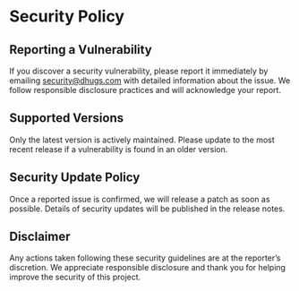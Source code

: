# Security Policy

## Reporting a Vulnerability

If you discover a security vulnerability, please report it immediately by emailing [security@dhugs.com](mailto:security@dhugs.com) with detailed information about the issue. We follow responsible disclosure practices and will acknowledge your report.

## Supported Versions

Only the latest version is actively maintained. Please update to the most recent release if a vulnerability is found in an older version.

## Security Update Policy

Once a reported issue is confirmed, we will release a patch as soon as possible. Details of security updates will be published in the release notes.

## Disclaimer

Any actions taken following these security guidelines are at the reporter’s discretion. We appreciate responsible disclosure and thank you for helping improve the security of this project.
